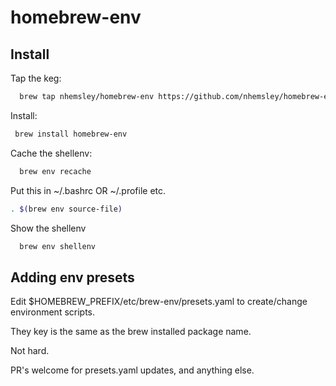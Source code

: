 # homebrew-env


## Install

Tap the keg:

```bash
  brew tap nhemsley/homebrew-env https://github.com/nhemsley/homebrew-env.git
```

Install:

```bash
 brew install homebrew-env
```

Cache the shellenv:

```bash
  brew env recache
```

Put this in ~/.bashrc OR ~/.profile etc.

```bash
. $(brew env source-file)
```

Show the shellenv

```bash
  brew env shellenv
```


## Adding env presets

Edit $HOMEBREW_PREFIX/etc/brew-env/presets.yaml to create/change environment scripts.

They key is the same as the brew installed package name.

Not hard.

PR's welcome for presets.yaml updates, and anything else.
